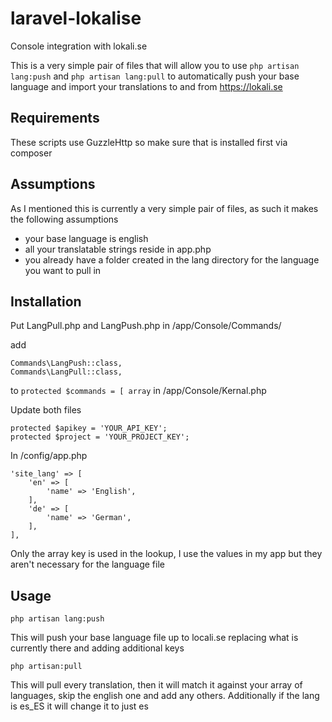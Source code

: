 # laravel-lokalise
Console integration with lokali.se

This is a very simple pair of files that will allow you to use `php artisan lang:push` and `php artisan lang:pull` to automatically push your base language and import your translations to and from https://lokali.se

## Requirements
These scripts use GuzzleHttp so make sure that is installed first via composer

## Assumptions
As I mentioned this is currently a very simple pair of files, as such it makes the following assumptions
* your base language is english
* all your translatable strings reside in app.php
* you already have a folder created in the lang directory for the language you want to pull in

## Installation
Put LangPull.php and LangPush.php in /app/Console/Commands/

add

    Commands\LangPush::class,
    Commands\LangPull::class,

to `protected $commands = [ array` in /app/Console/Kernal.php

Update both files

    protected $apikey = 'YOUR_API_KEY';
    protected $project = 'YOUR_PROJECT_KEY';
    
In /config/app.php

    'site_lang' => [
        'en' => [
            'name' => 'English',
        ],
        'de' => [
            'name' => 'German',
        ],
    ],

Only the array key is used in the lookup, I use the values in my app but they aren't necessary for the language file

## Usage

    php artisan lang:push
This will push your base language file up to locali.se replacing what is currently there and adding additional keys

    php artisan:pull
This will pull every translation, then it will match it against your array of languages, skip the english one and add any others.  Additionally if the lang is es_ES it will change it to just es

